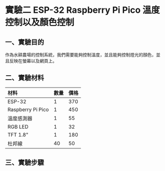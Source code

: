 <!--
 * @Author: hibana2077 hibana2077@gmail.com
 * @Date: 2023-03-05 10:15:16
 * @LastEditors: hibana2077 hibana2077@gmail.com
 * @LastEditTime: 2023-03-08 22:20:30
 * @FilePath: \基於滴灌式水耕農法之改進研究以及實作\lab\lab_2.md
 * @Description: 这是默认设置,请设置`customMade`, 打开koroFileHeader查看配置 进行设置: https://github.com/OBKoro1/koro1FileHeader/wiki/%E9%85%8D%E7%BD%AE
-->
# 實驗二 ESP-32 Raspberry Pi Pico 溫度控制以及顏色控制

## 一、實驗目的

作為水耕農場的控制系統，我們需要能夠控制溫度，並且能夠控制燈光的顏色，並且反映在螢幕以及網頁上。

## 二、實驗材料

| 材料 | 數量 | 價格 |
| :--- | :--- | :--- |
| ESP-32 | 1 | 370 |
| Raspberry Pi Pico | 1 | 450 |
| 溫度感測器 | 1 | 55 |
| RGB LED | 1 | 32 |
| TFT 1.8" | 1 | 180 |
| 杜邦線 | 40 | 50 |

## 三、實驗步驟

